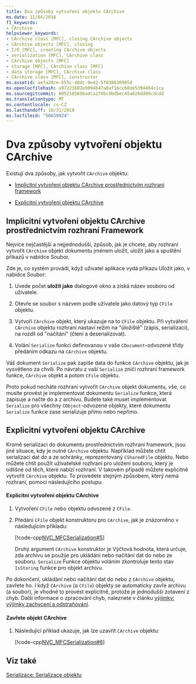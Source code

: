 ```yaml
---
title: Dva způsoby vytvoření objektu CArchive
ms.date: 11/04/2016
f1_keywords:
- CArchive
helpviewer_keywords:
- CArchive class [MFC], closing CArchive objects
- CArchive objects [MFC], closing
- I/O [MFC], creating CArchive objects
- serialization [MFC], CArchive class
- CArchive objects [MFC]
- storage [MFC], CArchive class [MFC]
- data storage [MFC], CArchive class
- CArchive class [MFC], constructor
ms.assetid: aefa28ce-b55c-40dc-9e42-5f038030985d
ms.openlocfilehash: a97223602e9994647a8af16cc68de5394494c1ca
ms.sourcegitcommit: 6052185696adca270bc9bdbec45a626dd89cdcdd
ms.translationtype: MT
ms.contentlocale: cs-CZ
ms.lasthandoff: 10/31/2018
ms.locfileid: "50659924"
---
```

# <a name="two-ways-to-create-a-carchive-object"></a>Dva způsoby vytvoření objektu CArchive

Existují dva způsoby, jak vytvořit `CArchive` objektu:

- [Implicitní vytvoření objektu CArchive prostřednictvím rozhraní framework](#_core_implicit_creation_of_a_carchive_object_via_the_framework)

- [Explicitní vytvoření objektu CArchive](#_core_explicit_creation_of_a_carchive_object)

##  <a name="_core_implicit_creation_of_a_carchive_object_via_the_framework"></a> Implicitní vytvoření objektu CArchive prostřednictvím rozhraní Framework

Nejvíce nejčastější a nejjednodušší, způsob, jak je chcete, aby rozhraní vytvořit `CArchive` objekt dokumentu jménem uložit, uložit jako a spuštění příkazů v nabídce Soubor.

Zde je, co systém provádí, když uživatel aplikace vydá příkazu Uložit jako, v nabídce Soubor:

1. Uvede počet **uložit jako** dialogové okno a získá název souboru od uživatele.

1. Otevře se soubor s názvem podle uživatele jako datový typ `CFile` objektu.

1. Vytvoří `CArchive` objekt, který ukazuje na to `CFile` objektu. Při vytváření `CArchive` objektu rozhraní nastaví režim na "úložiště" (zápis, serializaci), na rozdíl od "načítání" (čtení a deserializovat).

1. Volání `Serialize` funkci definovanou v vaše `CDocument`-odvozené třídy předáním odkazu na `CArchive` objektu.

Váš dokument `Serialize` pak zapíše data do funkce `CArchive` objektu, jak je vysvětleno za chvíli. Po návratu z vaší `Serialize` zničí rozhraní framework funkce, `CArchive` objekt a potom `CFile` objektu.

Proto pokud necháte rozhraní vytvořit `CArchive` objekt dokumentu, vše, co musíte provést je implementovat dokumentu `Serialize` funkce, která zapisuje a načte do a z archivu. Budete také muset implementovat `Serialize` pro všechny `CObject`-odvozené objekty, které dokumentu `Serialize` funkce zase serializuje přímo nebo nepřímo.

##  <a name="_core_explicit_creation_of_a_carchive_object"></a> Explicitní vytvoření objektu CArchive

Kromě serializaci do dokumentu prostřednictvím rozhraní framework, jsou jiné situace, kdy je nutné `CArchive` objektu. Například můžete chtít serializaci dat do a ze schránky, reprezentovaný `CSharedFile` objektu. Nebo můžete chtít použít uživatelské rozhraní pro uložení souboru, který je odlišné od těch, které nabízí rozhraní. V takovém případě můžete explicitně vytvořit `CArchive` objektu. To provedete stejným způsobem, který nemá rozhraní, pomocí následujícího postupu.

#### <a name="to-explicitly-create-a-carchive-object"></a>Explicitní vytvoření objektu CArchive

1. Vytvoření `CFile` nebo objektu odvozené z `CFile`.

1. Předání `CFile` objekt konstruktoru pro `CArchive`, jak je znázorněno v následujícím příkladu:

   [!code-cpp[NVC_MFCSerialization#5](../mfc/codesnippet/cpp/two-ways-to-create-a-carchive-object_1.cpp)]

   Druhý argument `CArchive` konstruktor je Výčtová hodnota, která určuje, zda archivu se použije pro ukládání nebo načítání dat do nebo ze souboru. `Serialize` Funkce objektu voláním zkontroluje tento stav `IsStoring` funkce pro objekt archivu.

Po dokončení, ukládání nebo načítání dat do nebo z `CArchive` objektu, zavřete ho. I když `CArchive` (a `CFile`) objekty se automaticky zavře archivu (a soubor), je vhodné to provést explicitně, protože je jednodušší zotavení z chyb. Další informace o zpracování chyb, naleznete v článku [výjimky: výjimky zachycení a odstraňování](../mfc/exceptions-catching-and-deleting-exceptions.md).

#### <a name="to-close-the-carchive-object"></a>Zavřete objekt CArchive

1. Následující příklad ukazuje, jak lze uzavřít `CArchive` objektu:

   [!code-cpp[NVC_MFCSerialization#6](../mfc/codesnippet/cpp/two-ways-to-create-a-carchive-object_2.cpp)]

## <a name="see-also"></a>Viz také

[Serializace: Serializace objektu](../mfc/serialization-serializing-an-object.md)


